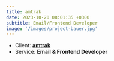 ```yaml
---
title: amtrak
date: 2023-10-20 08:01:35 +0300
subtitle: Email/Frontend Developer
image: '/images/project-bauer.jpg'
---
```


<!-- -->

<ul class="list-inline item-details">
    <li>Client:
        <strong><a href="https://www.amtrak.com/">amtrak</a>
        </strong>
    </li>
    <li>Service:
        <strong>Email & Frontend Developer</strong>
    </li>
</ul>